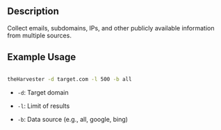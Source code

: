 
## Description

Collect emails, subdomains, IPs, and other publicly available information from multiple sources.

## Example Usage

```bash

theHarvester -d target.com -l 500 -b all

```

  
- `-d`: Target domain

- `-l`: Limit of results

- `-b`: Data source (e.g., all, google, bing)